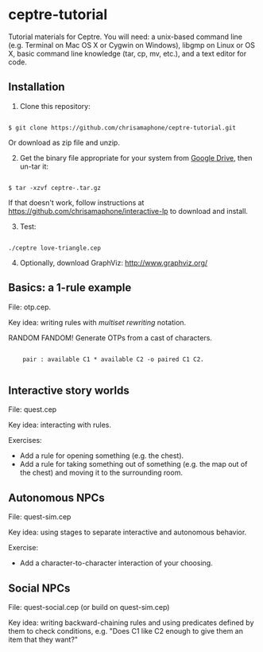 # ceptre-tutorial
Tutorial materials for Ceptre. You will need: a unix-based command line
(e.g. Terminal on Mac OS X or Cygwin on Windows), libgmp on
Linux or OS X, basic command line knowledge (tar, cp, mv, etc.), and a text
editor for code.

## Installation

1. Clone this repository: 

<code>
$ git clone https://github.com/chrisamaphone/ceptre-tutorial.git
</code>

Or download as zip file and unzip.


2. Get the binary file appropriate for your system from [Google
   Drive](https://drive.google.com/drive/u/1/folders/0B6BJA78gViuAN3A0WlVkdXBjMk0), then
   un-tar it:
  
<code>
$ tar -xzvf ceptre-<SYSTEM>.tar.gz
</code>

If that doesn't work, follow instructions at https://github.com/chrisamaphone/interactive-lp
   to download and install.

3. Test: 

<code>
./ceptre love-triangle.cep 
</code>

4. Optionally, download GraphViz: http://www.graphviz.org/ 

## Basics: a 1-rule example

File: otp.cep.

Key idea: writing rules with *multiset rewriting* notation.

RANDOM FANDOM! Generate OTPs from a cast of characters.

   <code>
    pair : available C1 * available C2 -o paired C1 C2.
   </code>


## Interactive story worlds

File: quest.cep

Key idea: interacting with rules.

Exercises:

- Add a rule for opening something (e.g. the chest).
- Add a rule for taking something out of something (e.g. the map out of the
  chest) and moving it to the surrounding room.


## Autonomous NPCs

File: quest-sim.cep

Key idea: using stages to separate interactive and autonomous behavior.

Exercise:
- Add a character-to-character interaction of your choosing.

## Social NPCs

File: quest-social.cep (or build on quest-sim.cep)

Key idea: writing backward-chaining rules and using predicates defined by
them to check conditions, e.g. "Does C1 like C2 enough to give them an item
that they want?"




